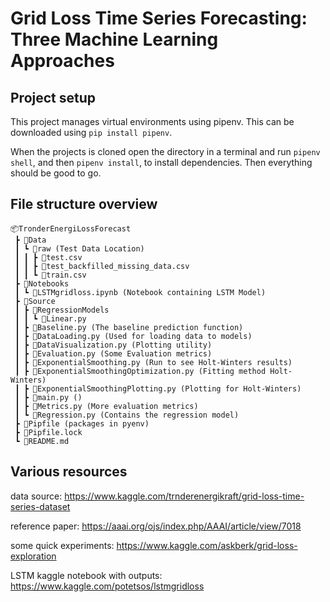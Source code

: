 # Grid Loss Time Series Forecasting: Three Machine Learning Approaches

## Project setup

This project manages virtual environments using pipenv.
This can be downloaded using `pip install pipenv`.

When the projects is cloned open the directory in a terminal and run `pipenv shell`, and then `pipenv install`, to install dependencies.
Then everything should be good to go.

## File structure overview

```
📦TronderEnergiLossForecast
 ┣ 📂Data
 ┃ ┗ 📂raw (Test Data Location)
 ┃ ┃ ┣ 📜test.csv
 ┃ ┃ ┣ 📜test_backfilled_missing_data.csv
 ┃ ┃ ┗ 📜train.csv
 ┣ 📂Notebooks
 ┃ ┗ 📜LSTMgridloss.ipynb (Notebook containing LSTM Model)
 ┣ 📂Source
 ┃ ┣ 📂RegressionModels
 ┃ ┃ ┗ 📜Linear.py
 ┃ ┣ 📜Baseline.py (The baseline prediction function)
 ┃ ┣ 📜DataLoading.py (Used for loading data to models)
 ┃ ┣ 📜DataVisualization.py (Plotting utility)
 ┃ ┣ 📜Evaluation.py (Some Evaluation metrics)
 ┃ ┣ 📜ExponentialSmoothing.py (Run to see Holt-Winters results)
 ┃ ┣ 📜ExponentialSmoothingOptimization.py (Fitting method Holt-Winters)
 ┃ ┣ 📜ExponentialSmoothingPlotting.py (Plotting for Holt-Winters)
 ┃ ┣ 📜main.py ()
 ┃ ┣ 📜Metrics.py (More evaluation metrics)
 ┃ ┗ 📜Regression.py (Contains the regression model)
 ┣ 📜Pipfile (packages in pyenv)
 ┣ 📜Pipfile.lock
 ┗ 📜README.md
```

## Various resources

data source: https://www.kaggle.com/trnderenergikraft/grid-loss-time-series-dataset

reference paper: https://aaai.org/ojs/index.php/AAAI/article/view/7018

some quick experiments: https://www.kaggle.com/askberk/grid-loss-exploration

LSTM kaggle notebook with outputs: https://www.kaggle.com/potetsos/lstmgridloss
